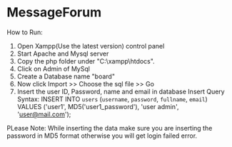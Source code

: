 # MessageForum

How to Run:

1. Open Xampp(Use the latest version) control panel
2. Start Apache and Mysql server
3. Copy the php folder under "C:\xampp\htdocs".
4. Click on Admin of MySql
5. Create a Database name "board"
6. Now click Import >> Choose the sql file >> Go
7. Insert the user ID, Password, name and email in database
    Insert Query Syntax: INSERT INTO `users` (`username`, `password`, `fullname`, `email`) VALUES ('user1', MD5('user1_password'), 'user admin', 'user@mail.com');

PLease Note: While inserting the data make sure you are inserting the password in MD5 format otherwise you will get login failed error.
